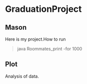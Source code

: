 # GraduationProject
## Mason
Here is my project.How to run
>java Roommates_print -for 1000
## Plot
Analysis of data.
